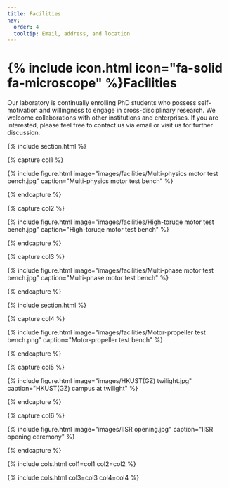 ```yaml
---
title: Facilities
nav:
  order: 4
  tooltip: Email, address, and location
---
```


# {% include icon.html icon="fa-solid fa-microscope" %}Facilities

Our laboratory is continually enrolling PhD students who possess self-motivation and willingness to engage in cross-disciplinary research. We welcome collaborations with other institutions and enterprises. If you are interested, please feel free to contact us via email or visit us for further discussion.


{% include section.html %}

{% capture col1 %}

{%
  include figure.html
  image="images/facilities/Multi-physics motor test bench.jpg"
  caption="Multi-physics motor test bench"
%}

{% endcapture %}

{% capture col2 %}

{%
  include figure.html
  image="images/facilities/High-toruqe motor test bench.jpg"
  caption="High-toruqe motor test bench"
%}

{% endcapture %}

{% capture col3 %}

{%
  include figure.html
  image="images/facilities/Multi-phase motor test bench.jpg"
  caption="Multi-phase motor test bench"
%}

{% endcapture %}

{% include section.html %}

{% capture col4 %}

{%
  include figure.html
  image="images/facilities/Motor-propeller test bench.png"
  caption="Motor-propeller test bench"
%}

{% endcapture %}

{% capture col5 %}

{%
  include figure.html
  image="images/HKUST(GZ) twilight.jpg"
  caption="HKUST(GZ) campus at twilight"
%}

{% endcapture %}

{% capture col6 %}

{%
  include figure.html
  image="images/IISR opening.jpg"
  caption="IISR opening ceremony"
%}

{% endcapture %}


{% include cols.html col1=col1 col2=col2 %}

{% include cols.html col3=col3 col4=col4 %}
